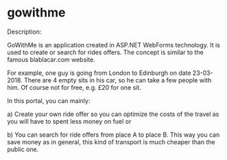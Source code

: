 # gowithme
Description:

GoWithMe is an application created in ASP.NET WebForms technology. 
It is used to create or search for rides offers. The concept is similar to the famous blablacar.com website.

For example, one guy is going from London to Edinburgh on date 23-03-2018. There are 4 empty sits in his car, so he can
take a few people with him. Of course not for free, e.g. £20 for one sit.


In this portal, you can mainly:

a) Create your own ride offer so you can optimize the costs of the travel as you will have to spent less money on fuel or

b) You can search for ride offers from place A to place B. This way you can save money as in general, this kind of transport is much cheaper than the public one.
